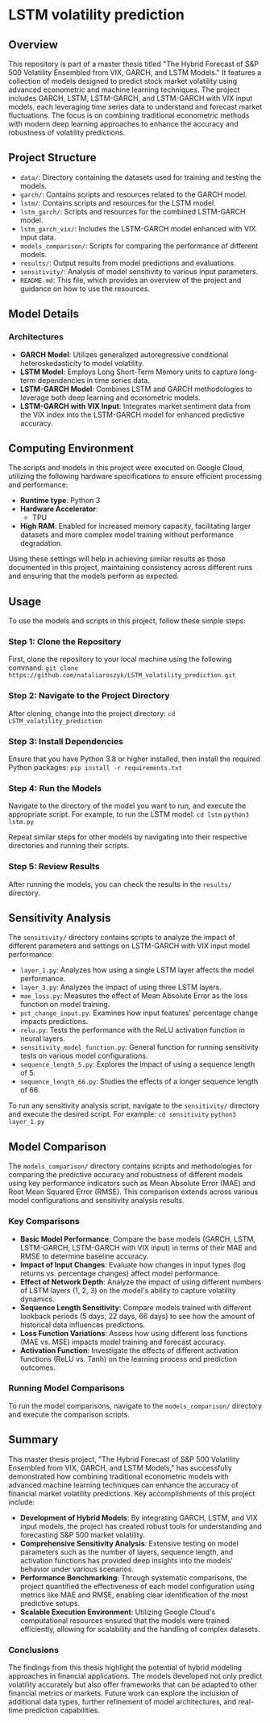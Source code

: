 # LSTM volatility prediction

## Overview
This repository is part of a master thesis titled "The Hybrid Forecast of S&P 500 Volatility Ensembled from VIX, GARCH, and LSTM Models." It features a collection of models designed to predict stock market volatility using advanced econometric and machine learning techniques. The project includes GARCH, LSTM, LSTM-GARCH, and LSTM-GARCH with VIX input models, each leveraging time series data to understand and forecast market fluctuations. The focus is on combining traditional econometric methods with modern deep learning approaches to enhance the accuracy and robustness of volatility predictions.


## Project Structure
- `data/`: Directory containing the datasets used for training and testing the models.
- `garch/`: Contains scripts and resources related to the GARCH model.
- `lstm/`: Contains scripts and resources for the LSTM model.
- `lstm_garch/`: Scripts and resources for the combined LSTM-GARCH model.
- `lstm_garch_vix/`: Includes the LSTM-GARCH model enhanced with VIX input data.
- `models_comparison/`: Scripts for comparing the performance of different models.
- `results/`: Output results from model predictions and evaluations.
- `sensitivity/`: Analysis of model sensitivity to various input parameters.
- `README.md`: This file, which provides an overview of the project and guidance on how to use the resources.

## Model Details
### Architectures
- **GARCH Model**: Utilizes generalized autoregressive conditional heteroskedasticity to model volatility.
- **LSTM Model**: Employs Long Short-Term Memory units to capture long-term dependencies in time series data.
- **LSTM-GARCH Model**: Combines LSTM and GARCH methodologies to leverage both deep learning and econometric models.
- **LSTM-GARCH with VIX Input**: Integrates market sentiment data from the VIX index into the LSTM-GARCH model for enhanced predictive accuracy.

## Computing Environment
The scripts and models in this project were executed on Google Cloud, utilizing the following hardware specifications to ensure efficient processing and performance:
- **Runtime type**: Python 3
- **Hardware Accelerator**: 
  - TPU
- **High RAM**: Enabled for increased memory capacity, facilitating larger datasets and more complex model training without performance degradation.

Using these settings will help in achieving similar results as those documented in this project, maintaining consistency across different runs and ensuring that the models perform as expected.

## Usage
To use the models and scripts in this project, follow these simple steps:

### Step 1: Clone the Repository
First, clone the repository to your local machine using the following command:
`git clone https://github.com/nataliaroszyk/LSTM_volatility_prediction.git`

### Step 2: Navigate to the Project Directory
After cloning, change into the project directory:
`cd LSTM_volatility_prediction`

### Step 3: Install Dependencies
Ensure that you have Python 3.8 or higher installed, then install the required Python packages:
`pip install -r requirements.txt`

### Step 4: Run the Models
Navigate to the directory of the model you want to run, and execute the appropriate script. For example, to run the LSTM model:
`cd lstm`
`python3 lstm.py`

Repeat similar steps for other models by navigating into their respective directories and running their scripts.

### Step 5: Review Results
After running the models, you can check the results in the `results/` directory.

## Sensitivity Analysis
The `sensitivity/` directory contains scripts to analyze the impact of different parameters and settings on LSTM-GARCH with VIX input model performance:

- `layer_1.py`: Analyzes how using a single LSTM layer affects the model performance.
- `layer_3.py`: Analyzes the impact of using three LSTM layers.
- `mae_loss.py`: Measures the effect of Mean Absolute Error as the loss function on model training.
- `pct_change_input.py`: Examines how input features' percentage change impacts predictions.
- `relu.py`: Tests the performance with the ReLU activation function in neural layers.
- `sensitivity_model_function.py`: General function for running sensitivity tests on various model configurations.
- `sequence_length_5.py`: Explores the impact of using a sequence length of 5.
- `sequence_length_66.py`: Studies the effects of a longer sequence length of 66.

To run any sensitivity analysis script, navigate to the `sensitivity/` directory and execute the desired script. For example:
`cd sensitivity`
`python3 layer_1.py`

## Model Comparison
The `models_comparison/` directory contains scripts and methodologies for comparing the predictive accuracy and robustness of different models using key performance indicators such as Mean Absolute Error (MAE) and Root Mean Squared Error (RMSE). This comparison extends across various model configurations and sensitivity analysis results.

### Key Comparisons
- **Basic Model Performance**: Compare the base models (GARCH, LSTM, LSTM-GARCH, LSTM-GARCH with VIX input) in terms of their MAE and RMSE to determine baseline accuracy.
- **Impact of Input Changes**: Evaluate how changes in input types (log returns vs. percentage changes) affect model performance.
- **Effect of Network Depth**: Analyze the impact of using different numbers of LSTM layers (1, 2, 3) on the model's ability to capture volatility dynamics.
- **Sequence Length Sensitivity**: Compare models trained with different lookback periods (5 days, 22 days, 66 days) to see how the amount of historical data influences predictions.
- **Loss Function Variations**: Assess how using different loss functions (MAE vs. MSE) impacts model training and forecast accuracy.
- **Activation Function**: Investigate the effects of different activation functions (ReLU vs. Tanh) on the learning process and prediction outcomes.

### Running Model Comparisons
To run the model comparisons, navigate to the `models_comparison/` directory and execute the comparison scripts.

## Summary

This master thesis project, "The Hybrid Forecast of S&P 500 Volatility Ensembled from VIX, GARCH, and LSTM Models," has successfully demonstrated how combining traditional econometric models with advanced machine learning techniques can enhance the accuracy of financial market volatility predictions. Key accomplishments of this project include:

- **Development of Hybrid Models**: By integrating GARCH, LSTM, and VIX input models, the project has created robust tools for understanding and forecasting S&P 500 market volatility.
- **Comprehensive Sensitivity Analysis**: Extensive testing on model parameters such as the number of layers, sequence length, and activation functions has provided deep insights into the models' behavior under various scenarios.
- **Performance Benchmarking**: Through systematic comparisons, the project quantified the effectiveness of each model configuration using metrics like MAE and RMSE, enabling clear identification of the most predictive setups.
- **Scalable Execution Environment**: Utilizing Google Cloud's computational resources ensured that the models were trained efficiently, allowing for scalability and the handling of complex datasets.

### Conclusions

The findings from this thesis highlight the potential of hybrid modeling approaches in financial applications. The models developed not only predict volatility accurately but also offer frameworks that can be adapted to other financial metrics or markets. Future work can explore the inclusion of additional data types, further refinement of model architectures, and real-time prediction capabilities.





